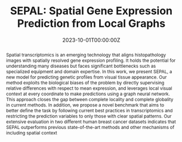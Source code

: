 ---
title: 'SEPAL: Spatial Gene Expression Prediction from Local Graphs'

# Authors
# If you created a profile for a user (e.g. the default `admin` user), write the username (folder name) here
# and it will be replaced with their full name and linked to their profile.
authors:
  - admin
  - Paula Cárdenas
  - Daniela Ruiz
  - Angela Castillo
  - Pablo Arbeláez

# Author notes (optional)
author_notes:
  - 
  - 'Equal contribution'
  - 'Equal contribution'
  -
  -

date: '2023-10-01T00:00:00Z'
doi: 'https://doi.org/10.48550/arXiv.2309.01036'

# Schedule page publish date (NOT publication's date).
publishDate: '2023-10-01T00:00:00Z'

# Publication type.
# Accepts a single type but formatted as a YAML list (for Hugo requirements).
# Enter a publication type from the CSL standard.
publication_types: ['paper-conference']

# Publication name and optional abbreviated publication name.
publication: In *ICCV workshop on Computer Vision for Automated Medical Diagnosis <font color="#DF7A34">[Oral]</font>*
publication_short: In *ICCV CVAMD Workshop*

abstract: Spatial transcriptomics is an emerging technology that aligns histopathology images with spatially resolved gene expression profiling. It holds the potential for understanding many diseases but faces significant bottlenecks such as specialized equipment and domain expertise. In this work, we present SEPAL, a new model for predicting genetic profiles from visual tissue appearance. Our method exploits the biological biases of the problem by directly supervising relative differences with respect to mean expression, and leverages local visual context at every coordinate to make predictions using a graph neural network. This approach closes the gap between complete locality and complete globality in current methods. In addition, we propose a novel benchmark that aims to better define the task by following current best practices in transcriptomics and restricting the prediction variables to only those with clear spatial patterns. Our extensive evaluation in two different human breast cancer datasets indicates that SEPAL outperforms previous state-of-the-art methods and other mechanisms of including spatial context

# Summary. An optional shortened abstract.
summary: <strong> <font color="#3C94B4" size="+1">ICCV 2023 CVAMD Workshop</font> <font color="#DF7A34" size="+1">[Oral]</font></strong> <br /> SEPAL is a method that predicts 256 heat maps of gene expression using only histology images as input. It does so by performing local spatial analysis with graph neural networks.

tags: []

# Display this page in the Featured widget?
featured: false

# Custom links (uncomment lines below)
# links:
# - name: Custom Link
#   url: http://example.org

url_pdf: 'https://arxiv.org/pdf/2309.01036.pdf'
url_code: 'https://github.com/BCV-Uniandes/SEPAL'
url_dataset: ''
url_poster: 'https://drive.google.com/file/d/1u_IJ3Mso63KkqW_3mtMQ-z7wP-AYHzH_/view?usp=share_link'
url_project: ''
url_slides: 'https://docs.google.com/presentation/d/1Ir5foHKPMAVDRb1VJi8XzYuZa8kTXKLH/edit?usp=share_link&ouid=102349276730968051995&rtpof=true&sd=true'
url_source: ''
url_video: 'https://youtu.be/7YivLcSlcm4'

# Featured image
# To use, add an image named `featured.jpg/png` to your page's folder.
image:
  caption: ''
  focal_point: ''
  preview_only: false

# Associated Projects (optional).
#   Associate this publication with one or more of your projects.
#   Simply enter your project's folder or file name without extension.
#   E.g. `internal-project` references `content/project/internal-project/index.md`.
#   Otherwise, set `projects: []`.
projects: []

# Slides (optional).
#   Associate this publication with Markdown slides.
#   Simply enter your slide deck's filename without extension.
#   E.g. `slides: "example"` references `content/slides/example/index.md`.
#   Otherwise, set `slides: ""`.
slides: ""
---